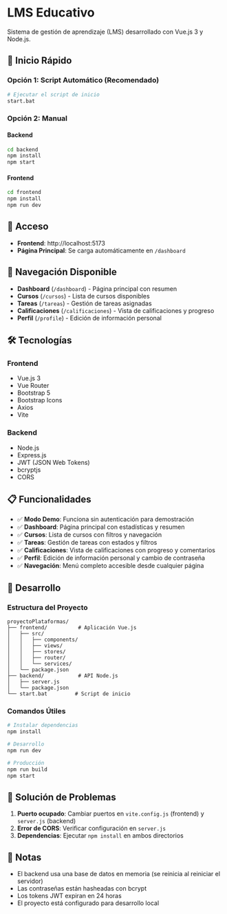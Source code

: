 # LMS Educativo

Sistema de gestión de aprendizaje (LMS) desarrollado con Vue.js 3 y Node.js.

## 🚀 Inicio Rápido

### Opción 1: Script Automático (Recomendado)
```bash
# Ejecutar el script de inicio
start.bat
```

### Opción 2: Manual

#### Backend
```bash
cd backend
npm install
npm start
```

#### Frontend
```bash
cd frontend
npm install
npm run dev
```

## 📱 Acceso

- **Frontend**: http://localhost:5173
- **Página Principal**: Se carga automáticamente en `/dashboard`

## 🎯 Navegación Disponible

- **Dashboard** (`/dashboard`) - Página principal con resumen
- **Cursos** (`/cursos`) - Lista de cursos disponibles
- **Tareas** (`/tareas`) - Gestión de tareas asignadas
- **Calificaciones** (`/calificaciones`) - Vista de calificaciones y progreso
- **Perfil** (`/profile`) - Edición de información personal

## 🛠️ Tecnologías

### Frontend
- Vue.js 3
- Vue Router
- Bootstrap 5
- Bootstrap Icons
- Axios
- Vite

### Backend
- Node.js
- Express.js
- JWT (JSON Web Tokens)
- bcryptjs
- CORS

## 📋 Funcionalidades

- ✅ **Modo Demo**: Funciona sin autenticación para demostración
- ✅ **Dashboard**: Página principal con estadísticas y resumen
- ✅ **Cursos**: Lista de cursos con filtros y navegación
- ✅ **Tareas**: Gestión de tareas con estados y filtros
- ✅ **Calificaciones**: Vista de calificaciones con progreso y comentarios
- ✅ **Perfil**: Edición de información personal y cambio de contraseña
- ✅ **Navegación**: Menú completo accesible desde cualquier página

## 🔧 Desarrollo

### Estructura del Proyecto
```
proyectoPlataformas/
├── frontend/          # Aplicación Vue.js
│   ├── src/
│   │   ├── components/
│   │   ├── views/
│   │   ├── stores/
│   │   ├── router/
│   │   └── services/
│   └── package.json
├── backend/           # API Node.js
│   ├── server.js
│   └── package.json
└── start.bat         # Script de inicio
```

### Comandos Útiles

```bash
# Instalar dependencias
npm install

# Desarrollo
npm run dev

# Producción
npm run build
npm start
```

## 🐛 Solución de Problemas

1. **Puerto ocupado**: Cambiar puertos en `vite.config.js` (frontend) y `server.js` (backend)
2. **Error de CORS**: Verificar configuración en `server.js`
3. **Dependencias**: Ejecutar `npm install` en ambos directorios

## 📝 Notas

- El backend usa una base de datos en memoria (se reinicia al reiniciar el servidor)
- Las contraseñas están hasheadas con bcrypt
- Los tokens JWT expiran en 24 horas
- El proyecto está configurado para desarrollo local

